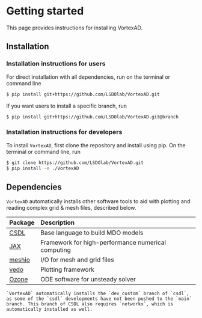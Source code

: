# Getting started
This page provides instructions for installing VortexAD. 

## Installation

### Installation instructions for users
For direct installation with all dependencies, run on the terminal or command line
```sh
$ pip install git+https://github.com/LSDOlab/VortexAD.git
```
If you want users to install a specific branch, run
```sh
$ pip install git+https://github.com/LSDOlab/VortexAD.git@branch
```

<!-- **Enabled by**: Copying the `setup.py` file, changing your repository name and version,  -->
<!-- and adding all your dependencies into the list `install_requires`. -->

### Installation instructions for developers
To install `VortexAD`, first clone the repository and install using pip.
On the terminal or command line, run
```sh
$ git clone https://github.com/LSDOlab/VortexAD.git
$ pip install -e ./VortexAD
```

## Dependencies
<!-- `VortexAD` relies on a set of existing packages for a variety of things. Many of these packages are installed automatically to facilitate the installation process.

`VortexAD` is built using `CSDL`, a computational framework designed to facilitate the development of MDO models. `CSDL` provides the automatic adjoint-based differentiation capabilities. There are two ways to install `CSDL`. Users can install by running the command
```sh
pip install git+https://github.com/LSDOlab/csdl_alpha.git@dev_custom
```
in the terminal window. The `@dev_custom` refers to a *specific* branch of `CSDL`.

Developers can also `git clone` the repository by cloning and then installing using pip. On the terminal or command line, run
```sh
$ git clone https://github.com/LSDOlab/csdl_alpha.git
$ cd csdl_alpha
$ git checkout dev_custom
$ pip install -e .
``` -->

`VortexAD` automatically installs other software tools to aid with plotting and reading complex grid & mesh files, described below.

| Package | Description |
|:---|:---|
| [CSDL](https://csdl-alpha.readthedocs.io/en/latest/index.html) | Base language to build MDO models |
| [JAX](https://docs.jax.dev/en/latest/) | Framework for high-performance numerical computing |
| [meshio](https://pypi.org/project/meshio/) | I/O for mesh and grid files |
| [vedo](https://vedo.embl.es/) | Plotting framework |
| [Ozone](https://github.com/LSDOlab/ozone) | ODE software for unsteady solver |

```{note}
`VortexAD` automatically installs the `dev_custom` branch of `csdl`, as some of the `csdl` developments have not been pushed to the `main` branch. This branch of CSDL also requires `networkx`, which is automatically installed as well.
```

<!-- ### Optimization
To use VortexAD for optimization, a set of additional packages are required.

- lsdo_geo
- lsdo_function_spaces -->

<!-- **Enabled by**: Copying the setup.py file, and changing your repository name and version. -->

<!-- ## Setting up Documentation

If you are not interested in using this repository as a template but only want to use the documentation template, 
just copy the `/docs` directory and the `.readthedocs.yaml` file into your package root.
However, make sure you have all the dependencies mentioned in the `setup.py` file installed before you build your
documentation.

### Writing
Start by modifying the documentation pages by editing `.md` files in the `/src` directory.
Customize/add/remove pages from the template according to your package's requirements.

For automatically generated API references, add docstrings to your modules, classes, functions, etc., and
then edit the list of directories containing files with docstrings intended for automatic API generation. 
This can be done by editing the line `autoapi_dirs = ["../../VortexAD/core"]` 
in `conf.py` in the `/src` directory.

Add Python files for examples and Jupyter notebooks for tutorials into the main project repository. 
Filenames for examples should start with'ex_'.
Add your examples and tutorials to the toctrees in `examples.md` and `tutorials.md` respectively.

### Building
Once you have all the source code written for your documentation, on the terminal/command line, run `make html`.
This will build all the html pages locally and you can verify if the documentation was built as intended by
opening the `docs/_build/html/welcome.html` on your browser.

### Hosting
On your *Read the Docs* account, **import** your project **manually** from github repository, and link the `/docs` directory.
Make sure to edit `requirements.txt` with dependencies for *Read the Docs* to build the documentation exactly
as in your local build.
Optionally, edit the `.readthedocs.yml` in the project root directory for building with specific operating systems or versions of Python.
After you commit and push, *Read the Docs* will build your package on its servers and once its complete,
you will see your documentation online.
The default website address will be generated based on your *Read the Docs* project name as `https://<proj_name>.readthedocs.io/`.
You can also customize the URL on *Read the Docs*, if needed.

## Setting up Testing -->
